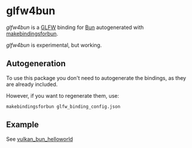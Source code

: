# glfw4bun

*glfw4bun* is a [GLFW](https://www.glfw.org/) binding for [Bun](https://bun.sh/) autogenerated with [makebindingsforbun](https://github.com/davidmanzanares/makebindingsforbun).

*glfw4bun* is experimental, but working.

## Autogeneration

To use this package you don't need to autogenerate the bindings, as they are already included.

However, if you want to regenerate them, use:

`
makebindingsforbun glfw_binding_config.json
`

## Example

See [vulkan_bun_helloworld](https://github.com/davidmanzanares/vulkan_bun_helloworld)
